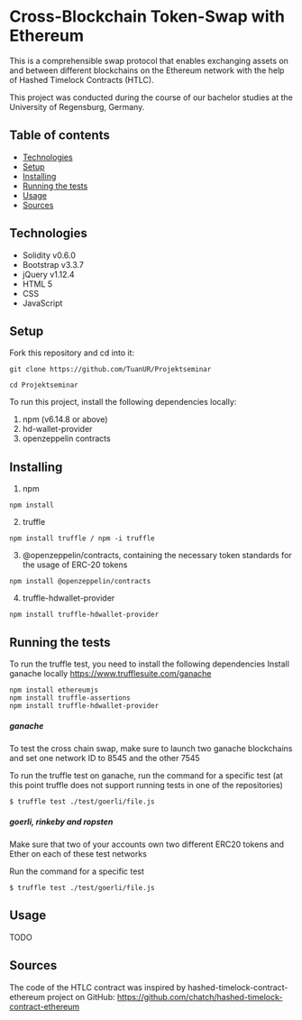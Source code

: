 # Cross-Blockchain Token-Swap with Ethereum
This is a comprehensible swap protocol that enables exchanging assets on and between different blockchains on the Ethereum network with the help of Hashed Timelock Contracts (HTLC).

This project was conducted during the course of our bachelor studies at the University of Regensburg, Germany.

## Table of contents
* [Technologies](#technologies)
* [Setup](#setup)
* [Installing](#installing)
* [Running the tests](#running-the-tests)
* [Usage](#usage)
* [Sources](#sources)

## Technologies 
-	Solidity v0.6.0 
-	Bootstrap v3.3.7
-	jQuery v1.12.4
-	HTML 5
-	CSS
-	JavaScript

## Setup
Fork this repository and cd into it:
```
git clone https://github.com/TuanUR/Projektseminar

cd Projektseminar
```
To run this project, install the following dependencies locally:
1.	npm (v6.14.8 or above)
2.	hd-wallet-provider
3.	openzeppelin contracts

## Installing
1.	npm 
```
npm install
```
2. truffle 
```
npm install truffle / npm -i truffle 
```
3.  @openzeppelin/contracts, containing the necessary token standards for the usage of ERC-20 tokens
```
npm install @openzeppelin/contracts
```
4. truffle-hdwallet-provider
```
npm install truffle-hdwallet-provider
```

## Running the tests
To run the truffle test, you need to install the following dependencies
Install ganache locally https://www.trufflesuite.com/ganache
```
npm install ethereumjs 
npm install truffle-assertions
npm install truffle-hdwallet-provider
```

##### ganache 

To test the cross chain swap, make sure to launch two ganache blockchains and set one network ID to 8545 and the other 7545

To run the truffle test on ganache, run the command for a specific test (at this point truffle does not support running tests in one of the repositories)
```
$ truffle test ./test/goerli/file.js
```

##### goerli, rinkeby and ropsten

Make sure that two of your accounts own two different ERC20 tokens and Ether on each of these test networks

Run the command for a specific test
```
$ truffle test ./test/goerli/file.js
```

## Usage 
TODO

## Sources 
The code of the HTLC contract was inspired by hashed-timelock-contract-ethereum project on GitHub:
https://github.com/chatch/hashed-timelock-contract-ethereum
